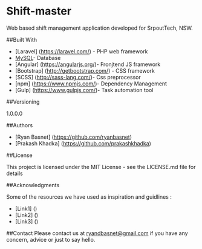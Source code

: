 # Shift-master
Web based shift management application developed for SrpoutTech, NSW.


##Built With

* [Laravel] (https://laravel.com/) - PHP web framework
* [MySQL](http://www.mysql.com/)- Database
* [Angular] (https://angularjs.org/)- Fronjtend JS framework
* [Bootstrap] (http://getbootstrap.com/) - CSS framework
* [SCSS] (http://sass-lang.com/)- Css preprocessor
* [npm] (https://www.npmjs.com/)- Dependency Management
* [Gulp] (https://www.gulpjs.com/)- Task automation tool 


##Versioning

1.0.0.0

##Authors

* [Ryan Basnet] (https://github.com/ryanbasnet)
* [Prakash Khadka] (https://github.com/prakashkhadka)

##License

This project is licensed under the MIT License - see the LICENSE.md file for details

##Acknowledgments

Some of the resources we have used as inspiration and guidlines :
 * [Link1] ()
 * [Link2] ()
 * [Link3] ()

##Contact
Please contact us at ryandbasnet@gmail.com if you have any concern, advice or just to say hello.
